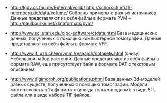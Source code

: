 -	http://lgdv.cs.fau.de/External/vollib/
  http://schorsch.efi.fh-nuernberg.de/data/volume/
  Собраны примеры с разных источников.
  Данные представляют из себя файлы в формате PVM – http://paulbourke.net/dataformats/pvm/

-	http://www.sci.utah.edu/cibc-software/ctdata.html
  База медицинских данных, полученных с помощью компьютерной томографии.
  Данные представляют из себя файлы в формате VFF. 

-	http://www.ifi.uzh.ch/en/vmml/research/datasets.html (снизу)
  Небольшой набор растений. Данные представляют из себя файлы в формате RAW, еще присутствует файл в формате DAT  с текстовым описанием.

-	http://www.digimorph.org/publications.phtml
  База данных 3d-моделей разных существ, полученных с помощью томографии. Модели можно скачать в 2х форматах (иногда только в одном): в виде 
  STL файла или в виде набора TIF файлов.
